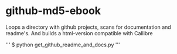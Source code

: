 # github-md5-ebook
Loops a directory with github projects, scans for documentation and readme's. And builds a html-version compatible with Callibre

'''
$ python get_github_readme_and_docs.py
'''
